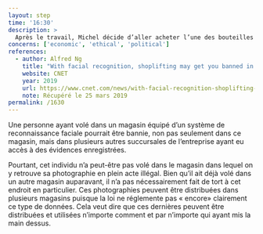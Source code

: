 ```yaml
---
layout: step
time: '16:30'
description: >
  Après le travail, Michel décide d’aller acheter l’une des bouteilles de vin suggérées par Alexa afin de lui assurer un souper idéal et bien accompagné. Lorsqu’il entre dans le magasin, Michel remarque qu’un mur est plaqué d’images de voleur à l’étalage recherché après avoir quitté les lieux avec des bouteilles de vin non payées. 
concerns: ['economic', 'ethical', 'political']
references:
  - author: Alfred Ng
    title: "With facial recognition, shoplifting may get you banned in places you've never been"
    website: CNET
    year: 2019
    url: https://www.cnet.com/news/with-facial-recognition-shoplifting-may-get-you-banned-in-places-youve-never-been/
    note: Récupéré le 25 mars 2019
permalink: /1630
---
```


Une personne ayant volé dans un magasin équipé d’un système de reconnaissance faciale pourrait être bannie, non pas seulement dans ce magasin, mais dans plusieurs autres succursales de l’entreprise ayant eu accès à des évidences enregistrées. 

Pourtant, cet individu n’a peut-être pas volé dans le magasin dans lequel on y retrouve sa photographie en plein acte illégal.  Bien qu’il ait déjà volé dans un autre magasin auparavant, il n’a pas nécessairement fait de tort à cet endroit en particulier. Ces photographies peuvent être distribuées dans plusieurs magasins puisque la loi ne réglemente pas « encore» clairement ce type de données. Cela veut dire que ces dernières peuvent être distribuées et utilisées n’importe comment et par n’importe qui ayant mis la main dessus.

